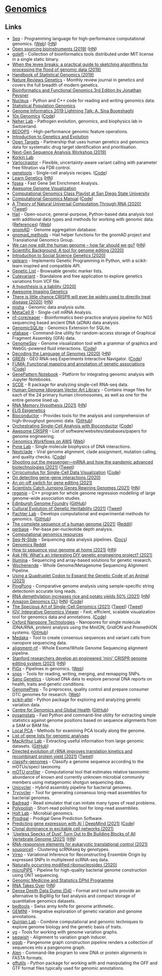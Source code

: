 # [Genomics](https://en.wikipedia.org/wiki/Genomics)

## Links

- [Seq](https://github.com/seq-lang/seq) - Programming language for high-performance computational genomics. ([Web](https://seq-lang.org/)) ([HN](https://news.ycombinator.com/item?id=28537179))
- [Open sourcing bioinstruments (2019)](https://liorpachter.wordpress.com/2019/01/18/open-sourcing-bioinstruments/) ([HN](https://news.ycombinator.com/item?id=18946981))
- [goleft](https://github.com/brentp/goleft) - Collection of bioinformatics tools distributed under MIT license in a single static binary.
- [When the levee breaks: a practical guide to sketching algorithms for processing the flood of genomic data (2019)](https://genomebiology.biomedcentral.com/articles/10.1186/s13059-019-1809-x)
- [Handbook of Statistical Genomics (2019)](https://www.goodreads.com/book/show/44327365-handbook-of-statistical-genomics)
- [Nature Reviews Genetics](https://www.nature.com/nrg/) - Monthly review journal in genetics and covers the full breadth of modern genetics.
- [Bioinformatics and Functional Genomics 3rd Edition by Jonathan Pevsner](http://www.bioinfbook.org/)
- [Nucleus](https://github.com/google/nucleus) - Python and C++ code for reading and writing genomics data.
- [Statistical Population Genomics](https://link.springer.com/book/10.1007/978-1-0716-0199-0)
- [Genome Informatics 2019 Lightning Talk: A. Sina Booeshaghi](https://www.youtube.com/watch?v=x-rNofr88BM)
- [10x Genomics](https://www.10xgenomics.com/) ([Code](https://github.com/10XGenomics))
- [Neher Lab](https://neherlab.org/) - Pathogen evolution, genomics, and biophysics lab in Switzerland.
- [BEDOPS](https://github.com/bedops/bedops) - High-performance genomic feature operations.
- [Introduction to Genetics and Evolution](https://www.coursera.org/learn/genetics-evolution)
- [Open Targets](https://www.opentargets.org/) - Partnership that uses human genetics and genomics data for systematic drug target identification and prioritisation.
- [Next-Gen Sequence Analysis Workshop (2019)](https://angus.readthedocs.io/en/2019/)
- [Korkin Lab](http://korkinlab.org/)
- [Varlociraptor](https://github.com/varlociraptor/varlociraptor) - Flexible, uncertainty-aware variant calling with parameter free filtration via FDR control.
- [genetools](https://genetools.maximz.com/) - Single-cell analysis recipes. ([Code](https://github.com/maximz/genetools))
- [Learn Genetics](https://learn.genetics.utah.edu/) ([HN](https://news.ycombinator.com/item?id=23295590))
- [fgsea](https://github.com/ctlab/fgsea) - Fast Gene Set Enrichment Analysis.
- [Awesome Genome Visualization](https://github.com/cmdcolin/awesome-genome-visualization)
- [Computational Genomics Class Playlist at San Diego State University](https://www.youtube.com/playlist?list=PLpPXw4zFa0uLMHwSZ7DMeLGjIUgo1IBbn)
- [Computational Genomics Manual](https://linsalrob.github.io/ComputationalGenomicsManual/) ([Code](https://github.com/linsalrob/ComputationalGenomicsManual))
- [A Theory of Natural Universal Computation Through RNA (2020)](https://arxiv.org/abs/2008.08814) ([Tweet](https://twitter.com/theHessam/status/1296650944302776321))
- [Hail](https://github.com/hail-is/hail) - Open-source, general-purpose, Python-based data analysis tool with additional data types and methods for working with genomic data. ([References](https://hail.is/references.html)) ([Web](https://hail.is/))
- [gnomAD](https://gnomad.broadinstitute.org/) - Genome aggregation database.
- [gnomad_methods](https://github.com/broadinstitute/gnomad_methods) - Hail helper functions for the gnomAD project and Translational Genomics Group.
- [We can now edit the human genome – how far should we go?](https://www.pbs.org/wgbh/nova/video/human-nature/) ([HN](https://news.ycombinator.com/item?id=24454954))
- [Scientific Background: A tool for genome editing (2020)](https://www.nobelprize.org/uploads/2020/10/advanced-chemistryprize2020.pdf)
- [Introduction to Social Science Genetics (2020)](https://silverbeach.in/courses/2020/october/social-science-genetics/)
- [gplearn](https://github.com/trevorstephens/gplearn) - Implements Genetic Programming in Python, with a scikit-learn inspired and compatible API.
- [Genetic List](https://geneticlist.com/) - Browsable genetic marker lists.
- [Cutevariant](https://github.com/labsquare/cutevariant) - Standalone and free application to explore genetics variations from VCF file.
- [A hypothesis is a liability (2020)](https://genomebiology.biomedcentral.com/articles/10.1186/s13059-020-02133-w)
- [Awesome Imaging Genetics](https://github.com/heykeetae/AwesomeImagingGenetics)
- [There is little chance CRISPR will ever be widely used to directly treat disease (2020)](http://www.josiahzayner.com/2020/10/crispr-is-dead.html) ([HN](https://news.ycombinator.com/item?id=25096386))
- [misha](https://github.com/tanaylab/misha) - Genomic data analysis suite.
- [MetaCell R](https://github.com/tanaylab/metacell) - Single-cell mRNA Analysis.
- [nf-core/eager](https://github.com/nf-core/eager) - Bioinformatics best-practice analysis pipeline for NGS sequencing based ancient DNA (aDNA) data analysis.
- [GenomicSQLite](https://github.com/mlin/GenomicSQLite) - Genomics Extension for SQLite.
- [gfabase](https://github.com/mlin/gfabase) - Command-line utility for random-access storage of Graphical Fragment Assembly (GFA) data.
- [GenomeSpy](https://genomespy.app/) - Genome visualization tool with a grammar of graphics and WebGL-powered fluid interactions. ([Code](https://github.com/tuner/genome-spy))
- [Decoding the Language of Genomes (2020)](https://caltechletters.org/science/decoding-the-language-of-genomes) ([HN](https://news.ycombinator.com/item?id=25384412))
- [GREIN](http://www.ilincs.org/apps/grein/?gse=) - GEO RNA-seq Experiments Interactive Navigator. ([Code](https://github.com/uc-bd2k/GREIN))
- [FUMA: Functional mapping and annotation of genetic associations](https://fuma.ctglab.nl/) ([Code](https://github.com/Kyoko-wtnb/FUMA-webapp))
- [GenePattern Notebook](https://github.com/genepattern/genepattern-notebook) - Platform for integrating genomic analysis with Jupyter Notebooks.
- [SCDE](https://github.com/hms-dbmi/scde) - R package for analyzing single-cell RNA-seq data.
- [Human Genome Idiogram Vector Art Library](https://github.com/RCollins13/HumanIdiogramLibrary) - Contains image files for each of the 24 primary human chromosomes, as well as one for the entire genome lined up.
- [RNA Memory Hypothesis (2021)](https://scottlocklin.wordpress.com/2021/02/03/rna-memory-hypothesis/) ([HN](https://news.ycombinator.com/item?id=26013217))
- [ELI5 Epigenetics](https://www.reddit.com/r/explainlikeimfive/comments/l0d48j/eli5_epigenetics/)
- [Bioconductor](https://bioconductor.org/) - Provides tools for the analysis and comprehension of high-throughput genomic data. ([GitHub](https://github.com/Bioconductor))
- [Orchestrating Single-Cell Analysis with Bioconductor](http://bioconductor.org/books/release/OSCA/) ([Code](https://github.com/Bioconductor/OrchestratingSingleCellAnalysis))
- [Awesome CRISPR](https://github.com/davidliwei/awesome-CRISPR) - List of software/websites/databases/papers for genome engineering.
- [Genomics Workflows on AWS](https://github.com/aws-samples/aws-genomics-workflows) ([Web](https://docs.opendata.aws/genomics-workflows/))
- [Pyne Lab](https://pyne-lab.uk/) - Single molecule biophysics of DNA interactions.
- [Nextclade](https://clades.nextstrain.org/) - Viral genome alignment, clade assignment, mutation calling, and quality checks. ([Code](https://github.com/nextstrain/nextclade))
- [Shooting out the messenger—mRNA and how the pandemic advanced biotechnologies (2021)](https://www.economist.com/podcasts/2021/03/24/shooting-out-the-messenger-mrna-and-how-the-pandemic-advanced-biotechnologies) ([Tweet](https://twitter.com/EricTopol/status/1376253167575334914))
- [Cirrocumulus for Single-Cell Data Visualization](https://cirrocumulus.readthedocs.io/en/latest/) ([Code](https://github.com/klarman-cell-observatory/cirrocumulus))
- [On detecting gene-gene interactions (2020)](https://bmcmedgenomics.biomedcentral.com/articles/10.1186/s12920-020-0703-4)
- [An on-off switch for gene editing (2021)](https://news.mit.edu/2021/switch-crispr-gene-editing-0414)
- [Scientists Catch Jumping Genes Rewiring Genomes (2021)](https://www.quantamagazine.org/scientists-catch-jumping-genes-rewiring-genomes-20210512/) ([HN](https://news.ycombinator.com/item?id=27140443))
- [regenie](https://github.com/rgcgithub/regenie) - C++ program for whole genome regression modelling of large genome-wide association studies.
- [Edinburgh Genome Foundry](https://edinburgh-genome-foundry.github.io/) ([GitHub](https://github.com/Edinburgh-Genome-Foundry))
- [Cultural Evolution of Genetic Heritability (2021)](https://michael.muthukrishna.com/wp-content/uploads/2021/05/Cultural_Evolution_of_Genetic_Heritability-BBS-Uchiyama_Spicer_Muthukrishna-final.pdf) ([Tweet](https://twitter.com/mmuthukrishna/status/1395731515540127746))
- [Pachter Lab](http://pachterlab.github.io/) - Develops computational and experimental methods for genomics. ([GitHub](https://github.com/pachterlab))
- [The complete sequence of a human genome (2021)](https://www.biorxiv.org/content/10.1101/2021.05.26.445798v1) ([Reddit](https://www.reddit.com/r/genomics/comments/nmg0t6/the_complete_sequence_of_a_human_genome_nurk_et/))
- [perbase](https://github.com/sstadick/perbase) - Per-base per-nucleotide depth analysis.
- [Computational genomics resources](https://github.com/igordot/genomics)
- [Seq-N-Slide](https://github.com/igordot/sns) - Sequencing data analysis pipelines. ([Docs](https://igordot.github.io/sns/))
- [Genomics Reddit](https://www.reddit.com/r/genomics/)
- [How to sequence your genome at home (2021)](http://blog.booleanbiotech.com/human-genome-at-home.html) ([HN](https://news.ycombinator.com/item?id=27422719))
- [Ask HN: What's an interesting DIY genetic engineering project? (2021)](https://news.ycombinator.com/item?id=27475080)
- [Illumina](https://www.illumina.com/) - Sequencing and array-based solutions for genetic research.
- [Wochenende](https://github.com/MHH-RCUG/Wochenende) - Whole Genome/Metagenome Sequencing Alignment Pipeline.
- [Using a Quadruplet Codon to Expand the Genetic Code of an Animal (2021)](https://www.biorxiv.org/content/10.1101/2021.07.17.452788v1)
- [PingPong](https://github.com/Parsoa/PingPong) - Comparative genome analysis using sample-specific string detectionin accurate long reads.
- [RNA demethylation increases rice and potato yields 50% (2021)](https://www.nature.com/articles/s41587-021-00982-9) ([HN](https://news.ycombinator.com/item?id=27925250))
- [Amazon Genomics CLI](https://aws.amazon.com/blogs/industries/announcing-amazon-genomics-cli-preview/) ([HN](https://news.ycombinator.com/item?id=28253993)) ([Code](https://github.com/aws/amazon-genomics-cli))
- [The Specious Art of Single-Cell Genomics (2021)](https://www.biorxiv.org/content/10.1101/2021.08.25.457696v1) ([Tweet](https://twitter.com/lpachter/status/1431325969411821572)) ([Tweet](https://twitter.com/lpachter/status/1440695021502545934))
- [IGV: Integrative Genomics Viewer](https://igv.org/) - Fast, efficient, scalable visualization tool for genomics data and annotations. ([Code](https://github.com/igvteam/igv))
- [Oxford Nanopore Technologies](https://nanoporetech.com/) - Nanopores for single molecule (DNA/RNA, protein) analysis using the MinION, GridION and PromethION systems. ([GitHub](https://github.com/nanoporetech))
- [Medaka](https://github.com/nanoporetech/medaka) - Tool to create consensus sequences and variant calls from nanopore sequencing data.
- [alignment-nf](https://github.com/IARCbioinfo/alignment-nf) - Whole Exome/Whole Genome Sequencing alignment pipeline.
- [Stanford researchers develop an engineered 'mini' CRISPR genome editing system (2021)](https://news.stanford.edu/2021/09/03/researchers-develop-hypercompact-crispr/) ([HN](https://news.ycombinator.com/item?id=28409123))
- [PiGx](https://github.com/BIMSBbioinfo/pigx) - Pipelines in genomics. ([Web](http://bioinformatics.mdc-berlin.de/pigx/))
- [snps](https://github.com/apriha/snps) - Tools for reading, writing, merging, and remapping SNPs.
- [Sano Genetics](https://sanogenetics.com/) - Upload DNA data to explore personal DNA reports on health, traits and genetic conditions.
- [GenomePrep](https://github.com/changlubio/GenomePrep) - To preprocess, quality control and prepare consumer DTC genomes for research. ([Web](https://supfam.mrc-lmb.cam.ac.uk/GenomePrep/))
- [scikit-allel](https://github.com/cggh/scikit-allel) - Python package for exploring and analyzing genetic variation data.
- [Centre for Genomics and Global Health](https://www.cggh.org/) ([GitHub](https://github.com/cggh))
- [pysamstats](https://github.com/alimanfoo/pysamstats) - Fast Python and command-line utility for extracting simple statistics against genome positions based on sequence alignments from a SAM or BAM file.
- [Local PCA](https://github.com/petrelharp/local_pca) - Methods for examining PCA locally along the genome.
- [List of gene lists for genomic analyses](https://github.com/macarthur-lab/gene_lists)
- [MacArthur Lab](https://macarthurlab.org/) - Extracting useful information from large genomic datasets. ([GitHub](https://github.com/macarthur-lab))
- [Directed evolution of rRNA improves translation kinetics and recombinant protein yield (2021)](https://www.nature.com/articles/s41467-021-25852-5) ([Tweet](https://twitter.com/AhmedHBadran/status/1442545398631911442))
- [classify-genomes](https://github.com/AlessioMilanese/classify-genomes) - Classify a genome sequence according to the mOTUs/specI taxonomy.
- [mOTU profiler](https://github.com/motu-tool/mOTUs) - Computational tool that estimates relative taxonomic abundance of known and currently unknown microbial community members using metagenomic shotgun sequencing data.
- [Unicycler](https://github.com/rrwick/Unicycler) - Hybrid assembly pipeline for bacterial genomes.
- [Trycycler](https://github.com/rrwick/Trycycler) - Tool for generating consensus long-read assemblies for bacterial genomes.
- [Badread](https://github.com/rrwick/Badread) - Read simulator that can imitate many types of read problems.
- [Polypolish](https://github.com/rrwick/Polypolish) - Short-read polishing tool for long-read assemblies.
- [Holt Lab](https://holtlab.net/) - Microbial genomics.
- [Prodigal](https://github.com/hyattpd/Prodigal) - Prodigal Gene Prediction Software.
- [Predicting gene expression with AI | DeepMind (2021)](https://deepmind.com/blog/article/enformer) ([Code](https://github.com/lucidrains/enformer-pytorch))
- [Clonal dominance in excitable cell networks (2021)](https://www.nature.com/articles/s41567-021-01383-0)
- ['Useless Specks of Dust' Turn Out to Be Building Blocks of All Vertebrate Genome (2021)](https://www.sciencealert.com/useless-specks-of-dust-turn-out-to-be-ancient-building-blocks-of-all-vertebrate-genomes) ([HN](https://news.ycombinator.com/item?id=29093585))
- [RNA-responsive elements for eukaryotic translational control (2021)](https://www.nature.com/articles/s41587-021-01068-2)
- [souporcell](https://github.com/wheaton5/souporcell) - Clustering scRNAseq by genotypes.
- [Vireo](https://github.com/single-cell-genetics/vireo) - Variational Inference for Reconstructing Ensemble Origin by expressed SNPs in multiplexed scRNA-seq data.
- [Naturally occurring modified ribonucleosides (2020)](https://wires.onlinelibrary.wiley.com/doi/10.1002/wrna.1595)
- [microPIPE](https://github.com/BeatsonLab-MicrobialGenomics/micropipe) - Pipeline for high-quality bacterial genome construction using ONT sequencing.
- [Genomic Medicine and Statistics DPhil Programme](https://www.well.ox.ac.uk/study/gms)
- [RNA Takes Over](https://www.science.org/content/blog-post/rna-takes-over) ([HN](https://news.ycombinator.com/item?id=29475295))
- [Dense Depth Data Dump (D4)](https://github.com/38/d4-format) - Format and tool suite provide an alternative to BigWig for fast analysis and compact storage of quantitative genomics datasets.
- [bedtools](https://github.com/arq5x/bedtools2) - Swiss army knife for genome arithmetic.
- [GEMINI](https://github.com/arq5x/gemini) - Integrative exploration of genetic variation and genome annotations.
- [Quinlan Lab](http://quinlanlab.org/) - Combine computational and genomic techniques to explore genome biology and the genetic basis of traits.
- [vg](https://github.com/vgteam/vg) - Tools for working with genome variation graphs.
- [seqwish](https://github.com/ekg/seqwish) - Alignment to variation graph inducer.
- [pggb](https://github.com/pangenome/pggb) - Pangenome graph construction pipeline renders a collection of sequences into a pangenome graph.
- [Alen](https://github.com/jakobnissen/alen) - Command-like program to view DNA or protein alignments in FASTA formats.
- [gffutils](https://github.com/daler/gffutils) - Python package for working with and manipulating the GFF and GTF format files typically used for genomic annotations.
